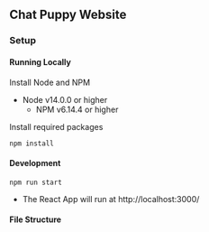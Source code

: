 ## Chat Puppy Website

### Setup

#### Running Locally

Install Node and NPM
- Node v14.0.0 or higher
  - NPM v6.14.4 or higher

Install required packages

`npm install`

#### Development

`npm run start`
- The React App will run at http://localhost:3000/


#### File Structure